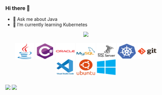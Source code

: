### Hi there 👋

- 💬 Ask me about Java
- 🌱 I’m currently learning Kubernetes

<div align="center">
  <a href="https://github.com/ricardobsouza">
  <img height="180em" src="https://github-readme-stats.vercel.app/api?username=ricardobsouza&show_icons=true&theme=dracula&include_all_commits=true&count_private=true"/>
  <!-- <img height="180em" src="https://github-readme-stats.vercel.app/api/top-langs/?username=ricardobsouza&layout=compact&langs_count=7&theme=dracula"/> -->
  </a>
</div>
<div align="center"><br>
  <img align="center" alt="Java" height="50" width="60" src="https://raw.githubusercontent.com/devicons/devicon/master/icons/java/java-original.svg">
  <img align="center" alt="Csharp" height="50" width="60" src="https://raw.githubusercontent.com/devicons/devicon/master/icons/csharp/csharp-original.svg">
  <img align="center" alt="Oracle" height="50" width="60" src="https://raw.githubusercontent.com/devicons/devicon/master/icons/oracle/oracle-original.svg">
  <img align="center" alt="MySql" height="50" width="60" src="https://raw.githubusercontent.com/devicons/devicon/master/icons/mysql/mysql-original-wordmark.svg">
  <img align="center" alt="SqlServer" height="50" width="60" src="https://raw.githubusercontent.com/devicons/devicon/master/icons/microsoftsqlserver/microsoftsqlserver-plain-wordmark.svg">
  <img align="center" alt="Kubernetes" height="50" width="60" src="https://github.com/devicons/devicon/blob/master/icons/kubernetes/kubernetes-plain.svg">
  <img align="center" alt="git" height="50" width="60" src="https://github.com/devicons/devicon/blob/master/icons/git/git-original-wordmark.svg">
  <img align="center" alt="VsCode" height="50" width="60" src="https://github.com/devicons/devicon/blob/master/icons/vscode/vscode-original-wordmark.svg">
  <img align="center" alt="Ubuntu" height="50" width="60" src="https://github.com/devicons/devicon/blob/master/icons/ubuntu/ubuntu-plain-wordmark.svg">
  <img align="center" alt="Windows" height="50" width="60" src="https://github.com/devicons/devicon/blob/master/icons/windows8/windows8-original.svg">
  
  
</div>

  ##

<div>
  <a href="https://www.linkedin.com/in/ricardo-bragagnolle-de-souza-875a478a/" target="_blank"><img src="https://img.shields.io/badge/-LinkedIn-%230077B5?style=for-the-badge&logo=linkedin&logoColor=white" target="_blank"></a>
  <a href = "mailto:rbragagnolle@gmail.com"><img src="https://img.shields.io/badge/-Gmail-%23333?style=for-the-badge&logo=gmail&logoColor=white" target="_blank"></a>
</div>
